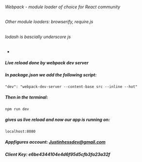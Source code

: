 ###### Webpack - module loader of choice for React community

###### Other module loaders: browserify, require.js

###### lodash is bascially underscore js

-

##### Live reload done by webpack dev server

##### In package.json we add the following script: 

	"dev": "webpack-dev-server --content-base src --inline --hot"

##### Then in the terminal: 

	npm run dev 

##### gives us live reload and now our app is running on:  

	localhost:8080
	
##### Appfigures account: Justinhessdev@gmail.com 
##### Client Key: e6be4344104e4d6f95d5cfb3fa23a32f

